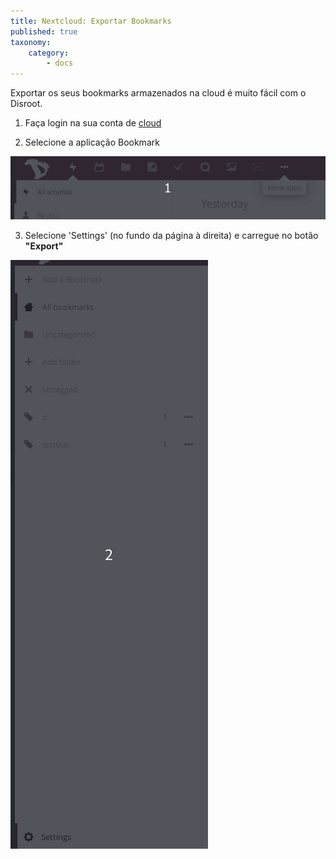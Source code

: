 ```yaml
---
title: Nextcloud: Exportar Bookmarks
published: true
taxonomy:
    category:
        - docs
---
```


Exportar os seus bookmarks armazenados na cloud é muito fácil com o Disroot.

1. Faça login na sua conta de [cloud](https://cloud.disroot.org)

2. Selecione a aplicação Bookmark


![](pt/select_app.gif)

3. Selecione 'Settings' (no fundo da página à direita) e carregue no botão **"Export"**

![](pt/export.gif)

